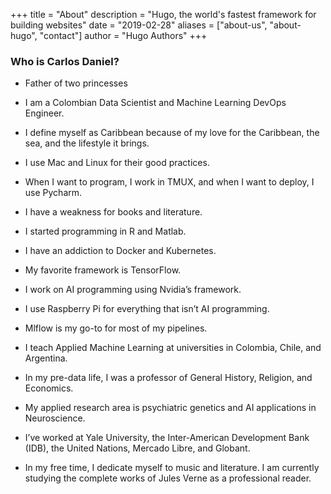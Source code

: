 +++
title = "About"
description = "Hugo, the world's fastest framework for building websites"
date = "2019-02-28"
aliases = ["about-us", "about-hugo", "contact"]
author = "Hugo Authors"
+++

### Who is Carlos Daniel?


* Father of two princesses

* I am a Colombian Data Scientist and Machine Learning DevOps Engineer.

* I define myself as Caribbean because of my love for the Caribbean, the sea, and the lifestyle it brings.

* I use Mac and Linux for their good practices.

* When I want to program, I work in TMUX, and when I want to deploy, I use Pycharm.

* I have a weakness for books and literature.

* I started programming in R and Matlab.

* I have an addiction to Docker and Kubernetes.

* My favorite framework is TensorFlow.

* I work on AI programming using Nvidia’s framework.

* I use Raspberry Pi for everything that isn’t AI programming.

* Mlflow is my go-to for most of my pipelines.

* I teach Applied Machine Learning at universities in Colombia, Chile, and Argentina.

* In my pre-data life, I was a professor of General History, Religion, and Economics.

* My applied research area is psychiatric genetics and AI applications in Neuroscience.

* I’ve worked at Yale University, the Inter-American Development Bank (IDB), the United Nations, Mercado Libre, and Globant.

* In my free time, I dedicate myself to music and literature. I am currently studying the complete works of Jules Verne as a professional reader.